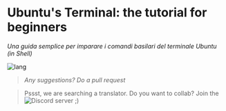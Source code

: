 # Ubuntu's Terminal: the tutorial for beginners
*Una guida semplice per imparare i comandi basilari del terminale Ubuntu (in Shell)*

![lang](https://img.shields.io/badge/Language-Bash-yellow)

> *Any suggestions? Do a pull request*

> Pssst, we are searching a translator. Do you want to collab? Join the ![Discord server](https://dsc.gg/roti) ;)
